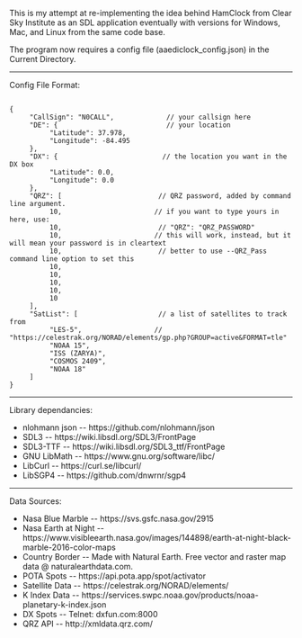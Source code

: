 This is my attempt at re-implementing the idea behind HamClock from Clear Sky Institute as an SDL application eventually with versions for Windows, Mac, and Linux from the same code base.
  
The program now requires a config file (aaediclock_config.json) in the Current Directory. 

<HR>

Config File Format:

<CODE>
{
     "CallSign": "N0CALL",             // your callsign here
     "DE": {                           // your location
          "Latitude": 37.978,         
          "Longitude": -84.495
     },
     "DX": {                          // the location you want in the DX box
          "Latitude": 0.0,
          "Longitude": 0.0
     },
     "QRZ": [                        // QRZ password, added by command line argument.
          10,                       // if you want to type yours in here, use:
          10,                        // "QRZ": "QRZ_PASSWORD"
          10,                       // this will work, instead, but it will mean your password is in cleartext
          10,                        // better to use --QRZ_Pass command line option to set this
          10,
          10,
          10,
          10,
          10
     ],
     "SatList": [                    // a list of satellites to track from 
          "LES-5",                  // "https://celestrak.org/NORAD/elements/gp.php?GROUP=active&FORMAT=tle"
          "NOAA 15",
          "ISS (ZARYA)",
          "COSMOS 2409",
          "NOAA 18"
     ]
}
</CODE>

<HR>

Library dependancies:
<UL>
 <LI>nlohmann json -- https://github.com/nlohmann/json</LI>
 <LI>SDL3          -- https://wiki.libsdl.org/SDL3/FrontPage</LI>
 <LI>SDL3-TTF      -- https://wiki.libsdl.org/SDL3_ttf/FrontPage</LI>
 <LI>GNU LibMath   -- https://www.gnu.org/software/libc/</LI>
 <LI>LibCurl      -- https://curl.se/libcurl/</LI>
 <LI>LibSGP4      -- https://github.com/dnwrnr/sgp4</LI>
 </UL>
<HR>

 Data Sources:
 <UL>
 <LI>Nasa Blue Marble      --  https://svs.gsfc.nasa.gov/2915</LI>
 <LI>Nasa Earth at Night   --  https://www.visibleearth.nasa.gov/images/144898/earth-at-night-black-marble-2016-color-maps</LI>
 <LI>Country Border        --  Made with Natural Earth. Free vector and raster map data @ naturalearthdata.com.</LI>
 <LI>POTA Spots            --  https://api.pota.app/spot/activator</LI>
 <LI>Satellite Data        --  https://celestrak.org/NORAD/elements/</LI>
 <LI>K Index Data          --  https://services.swpc.noaa.gov/products/noaa-planetary-k-index.json
 <LI>DX Spots              --  Telnet: dxfun.com:8000 </LI> 
 <LI>QRZ API               --  http://xmldata.qrz.com/</LI>  
 </UL>
